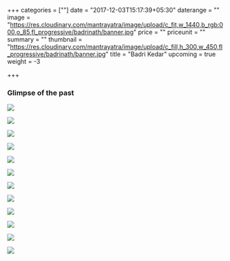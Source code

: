 +++
categories = [""]
date = "2017-12-03T15:17:39+05:30"
daterange = ""
image = "https://res.cloudinary.com/mantrayatra/image/upload/c_fit,w_1440,b_rgb:000,o_85,fl_progressive/badrinath/banner.jpg"
price = ""
priceunit = ""
summary = ""
thumbnail = "https://res.cloudinary.com/mantrayatra/image/upload/c_fill,h_300,w_450,fl_progressive/badrinath/banner.jpg"
title = "Badri Kedar"
upcoming = true
weight = -3

+++

### Glimpse of the past

![](https://res.cloudinary.com/mantrayatra/image/upload/c_scale,w_800,fl_progressive/badrinath/IMG_0275.jpg)

![](https://res.cloudinary.com/mantrayatra/image/upload/c_scale,w_800,fl_progressive/badrinath/IMG_0795_2.jpg)

![](https://res.cloudinary.com/mantrayatra/image/upload/c_scale,w_800,fl_progressive/badrinath/IMG_20170830_105705204.jpg)

![](https://res.cloudinary.com/mantrayatra/image/upload/c_scale,w_800,fl_progressive/badrinath/IMG_20170831_100219468.jpg)

![](https://res.cloudinary.com/mantrayatra/image/upload/c_scale,w_800,fl_progressive/badrinath/IMG_20170831_101022402.jpg)

![](https://res.cloudinary.com/mantrayatra/image/upload/c_scale,w_800,fl_progressive/badrinath/IMG_20170901_075606872.jpg)

![](https://res.cloudinary.com/mantrayatra/image/upload/c_scale,w_800,fl_progressive/badrinath/IMG_20170901_114922862.jpg)

![](https://res.cloudinary.com/mantrayatra/image/upload/c_scale,w_800,fl_progressive/badrinath/IMG_20170902_162123771.jpg)

![](https://res.cloudinary.com/mantrayatra/image/upload/c_scale,w_800,fl_progressive/badrinath/IMG_20170903_073036379.jpg)

![](https://res.cloudinary.com/mantrayatra/image/upload/c_scale,w_800,fl_progressive/badrinath/IMG_20170904_160228779.jpg)

![](https://res.cloudinary.com/mantrayatra/image/upload/c_scale,w_800,fl_progressive/badrinath/IMG_20170905_091131727.jpg)

![](https://res.cloudinary.com/mantrayatra/image/upload/c_scale,w_800,fl_progressive/badrinath/IMG_20170905_091335296.jpg)
